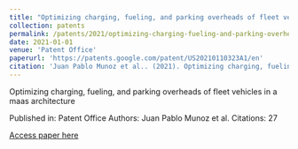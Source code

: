 ```yaml
---
title: "Optimizing charging, fueling, and parking overheads of fleet vehicles in a maas architecture"
collection: patents
permalink: /patents/2021/optimizing-charging-fueling-and-parking-overheads
date: 2021-01-01
venue: 'Patent Office'
paperurl: 'https://patents.google.com/patent/US20210110323A1/en'
citation: 'Juan Pablo Munoz et al.. (2021). Optimizing charging, fueling, and parking overheads of fleet vehicles in a maas architecture. Patent Office.'
---
```


Optimizing charging, fueling, and parking overheads of fleet vehicles in a maas architecture

Published in: Patent Office
Authors: Juan Pablo Munoz et al.
Citations: 27

[Access paper here](https://patents.google.com/patent/US20210110323A1/en)

